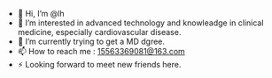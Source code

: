 - 👋 Hi, I’m @lh
- 👀 I’m interested in advanced technology and knowleadge in clinical medicine, especially cardiovascular disease.
- 🌱 I’m currently trying to get a MD dgree.
- 📫 How to reach me : 15563369081@163.com
- ⚡ Looking forward to meet new friends here.

<!---
lhgrey/lhgrey is a ✨ special ✨ repository because its `README.md` (this file) appears on your GitHub profile.
You can click the Preview link to take a look at your changes.
--->
